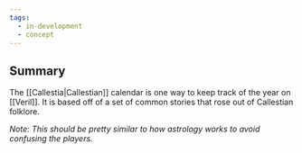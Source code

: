 ```yaml
---
tags:
  - in-development
  - concept
---
```

## Summary

The [[Callestia|Callestian]] calendar is one way to keep track of the year on [[Veril]]. It is based off of a set of common stories that rose out of Callestian folklore.

*Note: This should be pretty similar to how astrology works to avoid confusing the players.* 